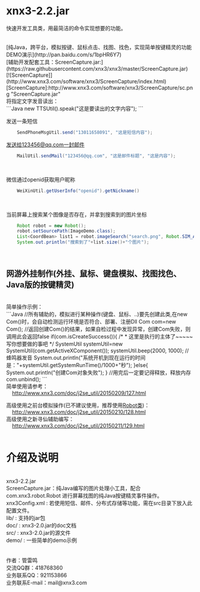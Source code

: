 # xnx3-2.2.jar

快速开发工具类，用最简洁的命令实现想要的功能。

<br/>
[纯Java，跨平台，模拟按键、鼠标点击、找图、找色，实现简单按键精灵的功能 DEMO演示](http://pan.baidu.com/s/1bpHR6Y7)
<br/>[辅助开发配套工具：ScreenCapture.jar:](https://raw.githubusercontent.com/xnx3/xnx3/master/ScreenCapture.jar)
<br/>
[![ScreenCapture]](http://www.xnx3.com/software/xnx3/ScreenCapture/index.html)  
[ScreenCapture]:http://www.xnx3.com/software/xnx3/ScreenCapture/sc.png "ScreenCapture.jar"  
<br/>
将指定文字发音读出：<br/>
```Java
new TTSUtil().speak("这是要读出的文字内容");
```

发送一条短信<br/>
```Java
    SendPhoneMsgUtil.send("13011658091", "这是短信内容");
```
  
发送给123456@qq.com一封邮件<br/>
```Java
    MailUtil.sendMail("123456@qq.com", "这是邮件标题", "这是内容");
```
<br/>  

微信通过openid获取用户昵称<br/>
```Java
    WeiXinUtil.getUserInfo("openid").getNickname()
```
<br/>  

当前屏幕上搜索某个图像是否存在，并拿到搜索到的图片坐标<br/>
```Java
    Robot robot = new Robot();
    robot.setSourcePath(ImageDemo.class);
    List<CoordBean> list1 = robot.imageSearch("search.png", Robot.SIM_ACCURATE);
    System.out.println("搜索到了"+list.size()+"个图片");
```
<br/>  

<h2>网游外挂制作(外挂、鼠标、键盘模拟、找图找色、Java版的按键精灵)</h2><br/>
简单操作示例：<br/>
```Java
    //所有辅助的，模拟进行某种操作(键盘、鼠标、..)要先创建此类,在new Com()时，会自动检测运行环境是否符合、部署、注册Dll
		Com com=new Com();
		//返回创建Com()的结果，如果自检过程中发现异常，创建Com失败，则调用此会返回false
		if(com.isCreateSuccess()){
			/*
			 * 这里是执行的主体了~~~~~写你想要做的事吧
			 */
			SystemUtil systemUtil=new SystemUtil(com.getActiveXComponent());
			systemUtil.beep(2000, 1000);	//蜂鸣器发音
			System.out.println("系统开机到现在运行的时间是："+systemUtil.getSystemRunTime()/1000+"秒");
		}else{
			System.out.println("创建Com对象失败");
		}
		//用完后一定要记得释放，释放内存
		com.unbind();
```
	<br/>
  简单使用请参考：<br/>
    &nbsp;&nbsp;&nbsp;&nbsp;<a href="http://www.xnx3.com/doc/j2se_util/20150209/127.html">http://www.xnx3.com/doc/j2se_util/20150209/127.html</a><br/>

  高级使用之前台模拟操作(已不建议使用，推荐使用[Robot类](http://www.xnx3.com/software/xnx3/doc/com/xnx3/robot/Robot.html))：<br/>
    &nbsp;&nbsp;&nbsp;&nbsp;<a href="http://www.xnx3.com/doc/j2se_util/20150209/128.html">http://www.xnx3.com/doc/j2se_util/20150210/128.html</a><br/>
  高级使用之新寻仙辅助编写：<br/>
    &nbsp;&nbsp;&nbsp;&nbsp;<a href="http://www.xnx3.com/doc/j2se_util/20150209/129.html">http://www.xnx3.com/doc/j2se_util/20150211/129.html</a><br/>
<br/>
<h1>介绍及说明</h1><br/>
xnx3-2.2.jar <br/>
ScreenCapture.jar：纯Java编写的图片处理小工具，配合 com.xnx3.robot.Robot 进行屏幕找图的纯Java按键精灵事件操作。 <br/>
xnx3Config.xml : 若使用短信、邮件、分布式存储等功能，需在src目录下放入此配置文件。<br/>
lib/  : 支持的jar包<br/>
doc/  : xnx3-2.0.jar的doc文档<br/>
src/  : xnx3-2.0.jar的源文件<br/>
demo/ : 一些简单的demo示例<br/>
<br/>
<br/>
作者：管雷鸣<br/>
交流QQ群：418768360  <br/>
业务联系QQ：921153866<br/>
业务联系E-mail：mail@xnx3.com<br/>
